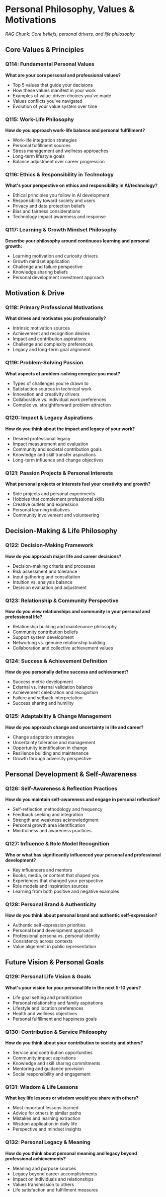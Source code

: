 # Personal Philosophy, Values & Motivations
*RAG Chunk: Core beliefs, personal drivers, and life philosophy*

## Core Values & Principles

### Q114: Fundamental Personal Values
**What are your core personal and professional values?**
- Top 5 values that guide your decisions
- How these values manifest in your work
- Examples of value-driven choices you've made
- Values conflicts you've navigated
- Evolution of your value system over time

### Q115: Work-Life Philosophy
**How do you approach work-life balance and personal fulfillment?**
- Work-life integration strategies
- Personal fulfillment sources
- Stress management and wellness approaches
- Long-term lifestyle goals
- Balance adjustment over career progression

### Q116: Ethics & Responsibility in Technology
**What's your perspective on ethics and responsibility in AI/technology?**
- Ethical principles you follow in AI development
- Responsibility toward society and users
- Privacy and data protection beliefs
- Bias and fairness considerations
- Technology impact awareness and response

### Q117: Learning & Growth Mindset Philosophy
**Describe your philosophy around continuous learning and personal growth:**
- Learning motivation and curiosity drivers
- Growth mindset application
- Challenge and failure perspective
- Knowledge sharing beliefs
- Personal development investment approach

## Motivation & Drive

### Q118: Primary Professional Motivations
**What drives and motivates you professionally?**
- Intrinsic motivation sources
- Achievement and recognition desires
- Impact and contribution aspirations
- Challenge and complexity preferences
- Legacy and long-term goal alignment

### Q119: Problem-Solving Passion
**What aspects of problem-solving energize you most?**
- Types of challenges you're drawn to
- Satisfaction sources in technical work
- Innovation and creativity drivers
- Collaborative vs. individual work preferences
- Complex vs. straightforward problem attraction

### Q120: Impact & Legacy Aspirations
**How do you think about the impact and legacy of your work?**
- Desired professional legacy
- Impact measurement and evaluation
- Community and societal contribution goals
- Knowledge and skill transfer aspirations
- Long-term influence and change objectives

### Q121: Passion Projects & Personal Interests
**What personal projects or interests fuel your creativity and growth?**
- Side projects and personal experiments
- Hobbies that complement professional skills
- Creative outlets and expression
- Personal learning initiatives
- Community involvement and volunteering

## Decision-Making & Life Philosophy

### Q122: Decision-Making Framework
**How do you approach major life and career decisions?**
- Decision-making criteria and processes
- Risk assessment and tolerance
- Input gathering and consultation
- Intuition vs. analysis balance
- Decision evaluation and adjustment

### Q123: Relationship & Community Perspective
**How do you view relationships and community in your personal and professional life?**
- Relationship building and maintenance philosophy
- Community contribution beliefs
- Support system development
- Networking vs. genuine relationship building
- Collaboration and collective achievement values

### Q124: Success & Achievement Definition
**How do you personally define success and achievement?**
- Success metric development
- External vs. internal validation balance
- Achievement celebration and recognition
- Failure and setback interpretation
- Success sharing and humility

### Q125: Adaptability & Change Management
**How do you approach change and uncertainty in life and career?**
- Change adaptation strategies
- Uncertainty tolerance and management
- Opportunity identification in change
- Resilience building and maintenance
- Growth through adversity perspective

## Personal Development & Self-Awareness

### Q126: Self-Awareness & Reflection Practices
**How do you maintain self-awareness and engage in personal reflection?**
- Self-reflection methodology and frequency
- Feedback seeking and integration
- Strength and weakness acknowledgment
- Personal growth area identification
- Mindfulness and awareness practices

### Q127: Influence & Role Model Recognition
**Who or what has significantly influenced your personal and professional development?**
- Key influencers and mentors
- Books, media, or content that shaped you
- Experiences that changed your perspective
- Role models and inspiration sources
- Learning from both positive and negative examples

### Q128: Personal Brand & Authenticity
**How do you think about personal brand and authentic self-expression?**
- Authentic self-expression priorities
- Personal brand development approach
- Professional persona vs. personal identity
- Consistency across contexts
- Value alignment in public representation

## Future Vision & Personal Goals

### Q129: Personal Life Vision & Goals
**What's your vision for your personal life in the next 5-10 years?**
- Life goal setting and prioritization
- Personal relationship and family aspirations
- Lifestyle and location preferences
- Health and wellness objectives
- Personal fulfillment and happiness goals

### Q130: Contribution & Service Philosophy
**How do you think about your contribution to society and others?**
- Service and contribution opportunities
- Community impact aspirations
- Knowledge and skill sharing commitments
- Mentoring and guidance provision
- Social responsibility and engagement

### Q131: Wisdom & Life Lessons
**What key life lessons or wisdom would you share with others?**
- Most important lessons learned
- Advice for others in similar paths
- Mistakes and learning extraction
- Wisdom application in daily life
- Perspective and mindset insights

### Q132: Personal Legacy & Meaning
**How do you think about personal meaning and legacy beyond professional achievements?**
- Meaning and purpose sources
- Legacy beyond career accomplishments
- Impact on individuals and relationships
- Values transmission to others
- Life satisfaction and fulfillment measures